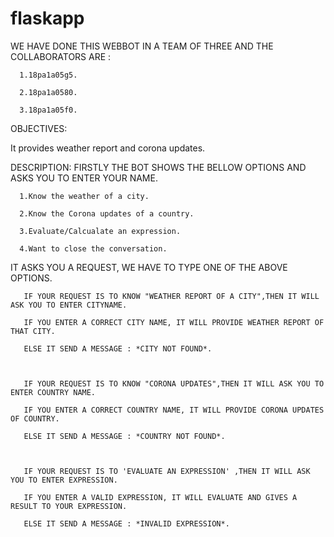 # flaskapp
WE HAVE DONE THIS WEBBOT IN A TEAM OF THREE AND THE COLLABORATORS ARE :

      1.18pa1a05g5.

      2.18pa1a0580.

      3.18pa1a05f0.

OBJECTIVES:

  It provides weather report and  corona updates.

DESCRIPTION:
      FIRSTLY THE BOT SHOWS THE BELLOW OPTIONS AND ASKS YOU TO ENTER YOUR NAME.

      1.Know the weather of a city.
      
      2.Know the Corona updates of a country.
      
      3.Evaluate/Calcualate an expression.
      
      4.Want to close the conversation.
      
IT ASKS YOU A REQUEST, WE HAVE TO TYPE ONE OF THE ABOVE OPTIONS.

       IF YOUR REQUEST IS TO KNOW "WEATHER REPORT OF A CITY",THEN IT WILL ASK YOU TO ENTER CITYNAME.

       IF YOU ENTER A CORRECT CITY NAME, IT WILL PROVIDE WEATHER REPORT OF THAT CITY.

       ELSE IT SEND A MESSAGE : *CITY NOT FOUND*.
       
       

       IF YOUR REQUEST IS TO KNOW "CORONA UPDATES",THEN IT WILL ASK YOU TO ENTER COUNTRY NAME.

       IF YOU ENTER A CORRECT COUNTRY NAME, IT WILL PROVIDE CORONA UPDATES OF COUNTRY.

       ELSE IT SEND A MESSAGE : *COUNTRY NOT FOUND*.
       
       
 
       IF YOUR REQUEST IS TO 'EVALUATE AN EXPRESSION' ,THEN IT WILL ASK YOU TO ENTER EXPRESSION.

       IF YOU ENTER A VALID EXPRESSION, IT WILL EVALUATE AND GIVES A RESULT TO YOUR EXPRESSION.

       ELSE IT SEND A MESSAGE : *INVALID EXPRESSION*.
 
      
